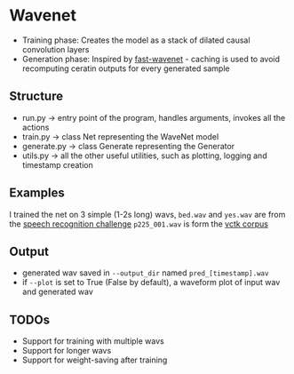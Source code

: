 # Wavenet
- Training phase: Creates the model as a stack of dilated causal convolution layers
- Generation phase: Inspired by [fast-wavenet](https://arxiv.org/pdf/1611.09482.pdf) - caching is used to avoid recomputing ceratin outputs for every generated sample 

## Structure
- run.py -> entry point of the program, handles arguments, invokes all the actions
- train.py -> class Net representing the WaveNet model
- generate.py -> class Generate representing the Generator
- utils.py -> all the other useful utilities, such as plotting, logging and timestamp creation

## Examples
I trained the net on 3 simple (1-2s long) wavs, `bed.wav` and `yes.wav` are from the [speech recognition challenge](https://www.kaggle.com/c/tensorflow-speech-recognition-challenge/data) `p225_001.wav` is form the [vctk corpus](http://homepages.inf.ed.ac.uk/jyamagis/page3/page58/page58.html)

## Output
- generated wav saved in `--output_dir` named `pred_[timestamp].wav`
- if `--plot` is set to True (False by default), a waveform plot of input wav and generated wav

## TODOs
- Support for training with multiple wavs
- Support for longer wavs
- Support for weight-saving after training
